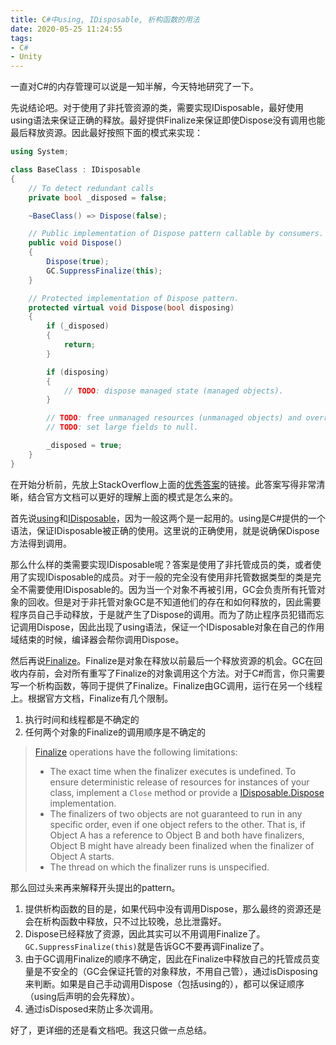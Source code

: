 ```yaml
---
title: C#中using, IDisposable, 析构函数的用法
date: 2020-05-25 11:24:55
tags: 
- C#
- Unity
---
```


一直对C#的内存管理可以说是一知半解，今天特地研究了一下。

先说结论吧。对于使用了非托管资源的类，需要实现IDisposable，最好使用using语法来保证正确的释放。最好提供Finalize来保证即使Dispose没有调用也能最后释放资源。因此最好按照下面的模式来实现：

```csharp
using System;

class BaseClass : IDisposable
{
    // To detect redundant calls
    private bool _disposed = false;

    ~BaseClass() => Dispose(false);

    // Public implementation of Dispose pattern callable by consumers.
    public void Dispose()
    {
        Dispose(true);
        GC.SuppressFinalize(this);
    }

    // Protected implementation of Dispose pattern.
    protected virtual void Dispose(bool disposing)
    {
        if (_disposed)
        {
            return;
        }

        if (disposing)
        {
            // TODO: dispose managed state (managed objects).
        }

        // TODO: free unmanaged resources (unmanaged objects) and override a finalizer below.
        // TODO: set large fields to null.

        _disposed = true;
    }
}
```

在开始分析前，先放上StackOverflow上面的[优秀答案](https://stackoverflow.com/questions/538060/proper-use-of-the-idisposable-interface?answertab=votes#tab-top)的链接。此答案写得非常清晰，结合官方文档可以更好的理解上面的模式是怎么来的。

首先说[using](https://docs.microsoft.com/en-us/dotnet/csharp/language-reference/keywords/using-statement)和[IDisposable](https://docs.microsoft.com/en-us/dotnet/api/system.idisposable?view=netcore-3.1)，因为一般这两个是一起用的。using是C#提供的一个语法，保证IDisposable被正确的使用。这里说的正确使用，就是说确保Dispose方法得到调用。

那么什么样的类需要实现IDisposable呢？答案是使用了非托管成员的类，或者使用了实现IDisposable的成员。对于一般的完全没有使用非托管数据类型的类是完全不需要使用IDisposable的。因为当一个对象不再被引用，GC会负责所有托管对象的回收。但是对于非托管对象GC是不知道他们的存在和如何释放的，因此需要程序员自己手动释放，于是就产生了Dispose的调用。而为了防止程序员犯错而忘记调用Dispose，因此出现了using语法，保证一个IDisposable对象在自己的作用域结束的时候，编译器会帮你调用Dispose。

然后再说[Finalize](https://docs.microsoft.com/en-us/dotnet/api/system.object.finalize?view=netcore-3.1)。Finalize是对象在释放以前最后一个释放资源的机会。GC在回收内存前，会对所有重写了Finalize的对象调用这个方法。对于C#而言，你只需要写一个析构函数，等同于提供了Finalize。Finalize由GC调用，运行在另一个线程上。根据官方文档，Finalize有几个限制。

1. 执行时间和线程都是不确定的
2. 任何两个对象的Finalize的调用顺序是不确定的

> [Finalize](https://docs.microsoft.com/en-us/dotnet/api/system.object.finalize?view=netcore-3.1) operations have the following limitations:
>
> - The exact time when the finalizer executes is undefined. To ensure deterministic release of resources for instances of your class, implement a `Close` method or provide a [IDisposable.Dispose](https://docs.microsoft.com/en-us/dotnet/api/system.idisposable.dispose?view=netcore-3.1) implementation.
> - The finalizers of two objects are not guaranteed to run in any specific order, even if one object refers to the other. That is, if Object A has a reference to Object B and both have finalizers, Object B might have already been finalized when the finalizer of Object A starts.
> - The thread on which the finalizer runs is unspecified.

那么回过头来再来解释开头提出的pattern。

1. 提供析构函数的目的是，如果代码中没有调用Dispose，那么最终的资源还是会在析构函数中释放，只不过比较晚，总比泄露好。
2. Dispose已经释放了资源，因此其实可以不用调用Finalize了。`GC.SuppressFinalize(this)`就是告诉GC不要再调Finalize了。
3. 由于GC调用Finalize的顺序不确定，因此在Finalize中释放自己的托管成员变量是不安全的（GC会保证托管的对象释放，不用自己管），通过isDisposing来判断。如果是自己手动调用Dispose（包括using的），都可以保证顺序（using后声明的会先释放）。
4. 通过isDisposed来防止多次调用。

好了，更详细的还是看文档吧。我这只做一点总结。